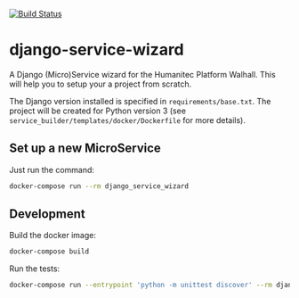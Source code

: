 [![Build Status](http://drone.humanitec.io/api/badges/Humanitec/django-service-wizard/status.svg)](http://drone.humanitec.io/Humanitec/django-service-wizard)

# django-service-wizard

A Django (Micro)Service wizard for the Humanitec Platform Walhall. This will
help you to setup your a project from scratch.

The Django version installed is specified in `requirements/base.txt`. The
project will be created for Python version 3
(see `service_builder/templates/docker/Dockerfile` for more details).


## Set up a new MicroService

Just run the command:

```bash
docker-compose run --rm django_service_wizard
```

## Development

Build the docker image:

```bash
docker-compose build
```

Run the tests:

```bash
docker-compose run --entrypoint 'python -m unittest discover' --rm django_service_wizard
```
